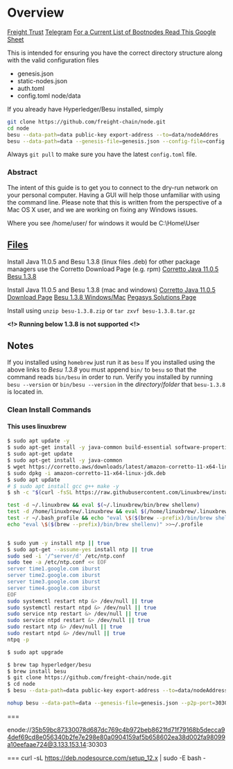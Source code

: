 #  Overview

[Freight Trust](https://freighttrust.com)
[Telegram](https://t.me/freighttrust)
[For a Current List of Bootnodes Read This Google Sheet](https://docs.google.com/spreadsheets/d/1MQkG1gmciT5mw9tdod3sHryRvUxTXBjt7c1fgg9ndQQ/edit?usp=sharing)

This is intended for ensuring you have the correct directory structure along with the valid configuration files
- genesis.json
- static-nodes.json
- auth.toml
- config.toml
node/data

If you already have Hyperledger/Besu installed, simply
```bash
git clone https://github.com/freight-chain/node.git
cd node
besu --data-path=data public-key export-address --to=data/nodeAddres
besu --data-path=data --genesis-file=genesis.json --config-file=config.toml --p2p-port=30303 --rpc-http-enabled --rpc-http-api=ETH,NET,CLIQUE --host-whitelist="*" --rpc-http-cors-origins="all" --rpc-http-port=8545
```
Always `git pull` to make sure you have the latest `config.toml` file. 

### Abstract
The intent of this guide is to get you to connect to the dry-run network on your personal computer. Having a GUI will help those unfamiliar with using the command line. Please note that this is written from the perspective of a Mac OS X user, and we are working on fixing any Windows issues.

Where you see /home/user/ for windows it would be C:\Home\User


## [Files](#files)
Install Java 11.0.5 and Besu 1.3.8 (linux files .deb) for other package managers use the Corretto Download Page (e.g. rpm)
[Corretto Java 11.0.5](https://corretto.aws/downloads/resources/11.0.5.10.1/java-11-amazon-corretto-jdk_11.0.5.10-1_amd64.deb)
[Besu 1.3.8](https://bintray.com/api/ui/download/hyperledger-org/besu-repo/besu-1.3.8.tar.gz)

Install Java 11.0.5 and Besu 1.3.8 (mac and windows)
[Corretto Java 11.0.5 Download Page](https://docs.aws.amazon.com/corretto/latest/corretto-11-ug/downloads-list.html)
[Besu 1.3.8 Windows/Mac](https://bintray.com/api/ui/download/hyperledger-org/besu-repo/besu-1.3.8.zip)
[Pegasys Solutions Page](https://pegasys.tech/solutions/hyperledger-besu/)

Install using `unzip besu-1.3.8.zip` or `tar zxvf besu-1.3.8.tar.gz`

**<!> Running below 1.3.8 is not supported <!>**

## Notes
If you installed using `homebrew` just run it as `besu`
If you installed using the above links to *Besu 1.3.8* you must append `bin/` to `besu` so that the command reads `bin/besu` in order to run. 
Verify you installed by running `besu --version` or `bin/besu --version` in the *directory*/*folder* that `besu-1.3.8` is located in.

### Clean Install Commands 
#### This uses linuxbrew 
```bash
$ sudo apt update -y
$ sudo apt-get install -y java-common build-essential software-properties-common # curl file git software-properties-common ca-certificates wget gnupg-agent apt-transport-https
$ sudo apt-get update
$ sudo apt-get install -y java-common
$ wget https://corretto.aws/downloads/latest/amazon-corretto-11-x64-linux-jdk.deb
$ sudo dpkg -i amazon-corretto-11-x64-linux-jdk.deb
$ sudo apt update
# $ sudo apt install gcc g++ make -y
$ sh -c "$(curl -fsSL https://raw.githubusercontent.com/Linuxbrew/install/master/install.sh)"

test -d ~/.linuxbrew && eval $(~/.linuxbrew/bin/brew shellenv)
test -d /home/linuxbrew/.linuxbrew && eval $(/home/linuxbrew/.linuxbrew/bin/brew shellenv)
test -r ~/.bash_profile && echo "eval \$($(brew --prefix)/bin/brew shellenv)" >>~/.bash_profile
echo "eval \$($(brew --prefix)/bin/brew shellenv)" >>~/.profile


$ sudo yum -y install ntp || true
$ sudo apt-get --assume-yes install ntp || true
sudo sed -i '/^server/d' /etc/ntp.conf
sudo tee -a /etc/ntp.conf << EOF
server time1.google.com iburst
server time2.google.com iburst
server time3.google.com iburst
server time4.google.com iburst
EOF
sudo systemctl restart ntp &> /dev/null || true
sudo systemctl restart ntpd &> /dev/null || true
sudo service ntp restart &> /dev/null || true
sudo service ntpd restart &> /dev/null || true
sudo restart ntp &> /dev/null || true
sudo restart ntpd &> /dev/null || true
ntpq -p

$ sudo apt upgrade

$ brew tap hyperledger/besu
$ brew install besu
$ git clone https://github.com/freight-chain/node.git
$ cd node
$ besu --data-path=data public-key export-address --to=data/nodeAddress
```

```bash
nohup besu --data-path=data --genesis-file=genesis.json --p2p-port=30303 --rpc-http-enabled --rpc-http-api=ETH,NET,CLIQUE --host-whitelist="*" --rpc-http-cors-origins="all" --rpc-http-port=8545 > /home/ubuntu/ft-node-log 2>&1 &
```
===

enode://35b59bc87330078d687dc769c4b972beb8621fd71f79168b5decca94def69cd8e056340b2fe7e298e80a0904159af5b658602ea38d002fa98099a10eefaae724@3.133.153.14:30303

===
curl -sL https://deb.nodesource.com/setup_12.x | sudo -E bash -
